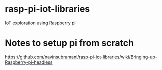 # rasp-pi-iot-libraries
IoT exploration using Raspberry pi


# Notes to setup pi from scratch

https://github.com/navinsubramani/rasp-pi-iot-libraries/wiki/Bringing-up-Raspberry-pi-headless

